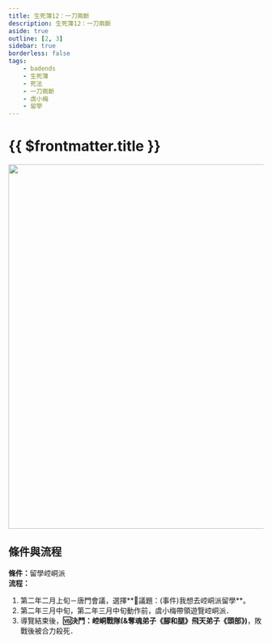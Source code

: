 ```yaml
---
title: 生死簿12：一刀兩斷
description: 生死簿12：一刀兩斷
aside: true
outline: [2, 3]
sidebar: true
borderless: false
tags:
    - badends
    - 生死簿
    - 死法
    - 一刀兩斷
    - 虞小梅
    - 留學
---
```


# {{ $frontmatter.title }}

<img width="720" src="/images/badends/badend12.png">

## 條件與流程

<b>條件：</b>留學崆峒派<br>
<b>流程：</b><br>
1. 第二年二月上旬－唐門會議，選擇**📜議題：(事件)我想去崆峒派留學**。
2. 第二年三月中旬，第二年三月中旬動作前，<Girl3Icon>虞小梅</Girl3Icon>帶領遊覽崆峒派．
3. 導覽結束後，**🆚決鬥：崆峒戰隊(&奪魂弟子《腳和腿》飛天弟子《頭部》)**，敗戰後被合力殺死．
